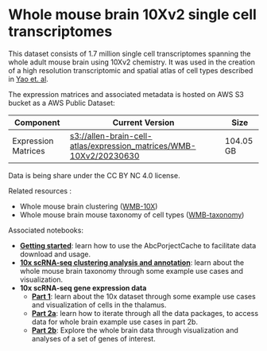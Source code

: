 # Whole mouse brain 10Xv2 single cell transcriptomes

This dataset consists of 1.7 million single cell transcriptomes spanning the
whole adult mouse brain using 10Xv2 chemistry. It was used in the creation of a
high resolution transcriptomic and spatial atlas of cell types described in
[Yao et. al](https://www.biorxiv.org/content/10.1101/2023.03.06.531121v1).

The expression matrices and associated metadata is hosted on AWS S3 bucket as a
AWS Public Dataset:

| Component | Current Version | Size |
|---|--|--|
| Expression Matrices | [s3://allen-brain-cell-atlas/expression_matrices/WMB-10Xv2/20230630](https://allen-brain-cell-atlas.s3.us-west-2.amazonaws.com/index.html#expression_matrices/WMB-10Xv2/20230630/) | 104.05 GB |

Data is being share under the CC BY NC 4.0 license.

Related resources :
* Whole mouse brain clustering ([WMB-10X](WMB-10X.md))
* Whole mouse brain mouse taxonomy of cell types ([WMB-taxonomy](WMB-taxonomy.md))

Associated notebooks:
* [**Getting started**](../notebooks/getting_started.ipynb): learn how to use the AbcPorjectCache to
  facilitate data download and usage.
* [**10x scRNA-seq clustering analysis and annotation**](../notebooks/cluster_annotation_tutorial.ipynb): learn about the
  whole mouse brain taxonomy through some example use cases and visualization.
* **10x scRNA-seq gene expression data**
  * [**Part 1**](../notebooks/10x_snRNASeq_tutorial_part_1.ipynb): learn about the 10x dataset through some example use
    cases and visualization of cells in the thalamus.
  * [**Part 2a**](../notebooks/10x_snRNASeq_tutorial_part_2a.ipynb): learn how to iterate through all the data packages, to
    access data for whole brain example use cases in part 2b.
  * [**Part 2b**](../notebooks/10x_snRNASeq_tutorial_part_2b.ipynb): Explore the whole brain data through visualization and
    analyses of a set of genes of interest.
